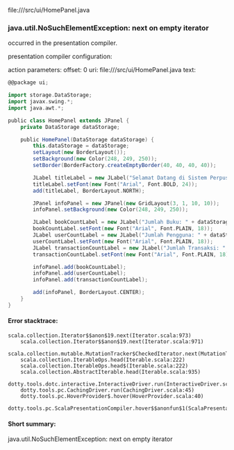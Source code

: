 file://<WORKSPACE>/src/ui/HomePanel.java
### java.util.NoSuchElementException: next on empty iterator

occurred in the presentation compiler.

presentation compiler configuration:


action parameters:
offset: 0
uri: file://<WORKSPACE>/src/ui/HomePanel.java
text:
```scala
@@package ui;

import storage.DataStorage;
import javax.swing.*;
import java.awt.*;

public class HomePanel extends JPanel {
    private DataStorage dataStorage;

    public HomePanel(DataStorage dataStorage) {
        this.dataStorage = dataStorage;
        setLayout(new BorderLayout());
        setBackground(new Color(248, 249, 250));
        setBorder(BorderFactory.createEmptyBorder(40, 40, 40, 40));

        JLabel titleLabel = new JLabel("Selamat Datang di Sistem Perpustakaan", SwingConstants.CENTER);
        titleLabel.setFont(new Font("Arial", Font.BOLD, 24));
        add(titleLabel, BorderLayout.NORTH);

        JPanel infoPanel = new JPanel(new GridLayout(3, 1, 10, 10));
        infoPanel.setBackground(new Color(248, 249, 250));

        JLabel bookCountLabel = new JLabel("Jumlah Buku: " + dataStorage.getBooks().size());
        bookCountLabel.setFont(new Font("Arial", Font.PLAIN, 18));
        JLabel userCountLabel = new JLabel("Jumlah Pengguna: " + dataStorage.getUsers().size());
        userCountLabel.setFont(new Font("Arial", Font.PLAIN, 18));
        JLabel transactionCountLabel = new JLabel("Jumlah Transaksi: " + dataStorage.getTransactions().size());
        transactionCountLabel.setFont(new Font("Arial", Font.PLAIN, 18));

        infoPanel.add(bookCountLabel);
        infoPanel.add(userCountLabel);
        infoPanel.add(transactionCountLabel);

        add(infoPanel, BorderLayout.CENTER);
    }
}
```



#### Error stacktrace:

```
scala.collection.Iterator$$anon$19.next(Iterator.scala:973)
	scala.collection.Iterator$$anon$19.next(Iterator.scala:971)
	scala.collection.mutable.MutationTracker$CheckedIterator.next(MutationTracker.scala:76)
	scala.collection.IterableOps.head(Iterable.scala:222)
	scala.collection.IterableOps.head$(Iterable.scala:222)
	scala.collection.AbstractIterable.head(Iterable.scala:935)
	dotty.tools.dotc.interactive.InteractiveDriver.run(InteractiveDriver.scala:164)
	dotty.tools.pc.CachingDriver.run(CachingDriver.scala:45)
	dotty.tools.pc.HoverProvider$.hover(HoverProvider.scala:40)
	dotty.tools.pc.ScalaPresentationCompiler.hover$$anonfun$1(ScalaPresentationCompiler.scala:389)
```
#### Short summary: 

java.util.NoSuchElementException: next on empty iterator